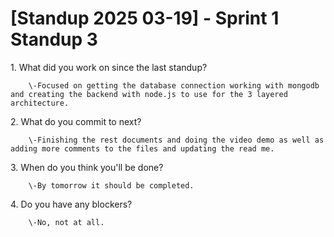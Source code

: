# \[Standup 2025 03-19\] \- Sprint 1 Standup 3

1\. What did you work on since the last standup?   

		\-Focused on getting the database connection working with mongodb and creating the backend with node.js to use for the 3 layered architecture.  
  
2\. What do you commit to next?   

		\-Finishing the rest documents and doing the video demo as well as adding more comments to the files and updating the read me.  
  
3\. When do you think you'll be done?   

		\-By tomorrow it should be completed.  
  
4\. Do you have any blockers?  

		\-No, not at all.

